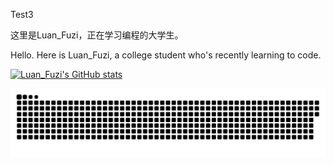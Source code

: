 Test3

这里是Luan_Fuzi，正在学习编程的大学生。

Hello. Here is Luan_Fuzi, a college student who's recently learning to  code.


[![Luan_Fuzi's GitHub stats](https://github-readme-stats.vercel.app/api?username=Luan-Fuzi&show_icons=true&theme=swift)](https://github.com/anuraghazra/github-readme-stats)




<picture>
  <source media="(prefers-color-scheme: dark)" srcset="https://raw.githubusercontent.com/Luan-Fuzi/Luan-Fuzi/output/github-contribution-grid-snake-dark.svg">
  <source media="(prefers-color-scheme: light)" srcset="https://raw.githubusercontent.com/Luan-Fuzi/Luan-Fuzi/output/github-contribution-grid-snake.svg">
  <img alt="github contribution grid snake animation" src="https://raw.githubusercontent.com/Luan-Fuzi/Luan-Fuzi/output/github-contribution-grid-snake.svg">
</picture>
